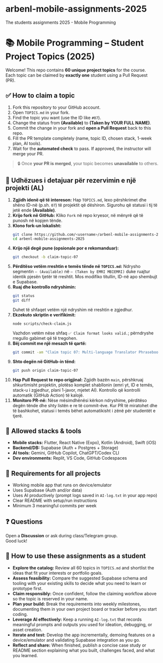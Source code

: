 # arbenl-mobile-assignments-2025
The students assignments 2025 - Mobile Programming

# 📚 Mobile Programming – Student Project Topics (2025)

Welcome! This repo contains **60 unique project topics** for the course.  
Each topic can be claimed by **exactly one** student using a Pull Request (PR).

## ✅ How to claim a topic

1) Fork this repository to your GitHub account.  
2) Open `TOPICS.md` in your fork.  
3) Find the topic you want (use the ID like `#07`).  
4) Change the status from **(Available)** to **(Taken by YOUR FULL NAME)**.  
5) Commit the change in your fork and **open a Pull Request** back to this repo.  
6) Fill the PR template completely (name, topic ID, chosen stack, 1-week plan, AI tools).  
7) Wait for the **automated check** to pass. If approved, the instructor will merge your PR.

> 🔒 Once **your PR is merged**, your topic becomes **unavailable** to others.

## 🧭 Udhëzues i detajuar për rezervimin e një projekti (AL)

1. **Zgjidh idenë që të intereson:** Hap `TOPICS.md`, lexo përshkrimet dhe shëno ID-në (p.sh. `07`) të projektit që dëshiron. Sigurohu që statusi i tij të jetë ende **(Available)**.
2. **Krijo fork në GitHub:** Kliko `Fork` në repo kryesor, në mënyrë që të punosh në kopjen tënde.
3. **Klono fork-un lokalisht:**  
   ```bash
   git clone https://github.com/<username>/arbenl-mobile-assignments-2025.git
   cd arbenl-mobile-assignments-2025
   ```
4. **Krijo një degë pune (opsionale por e rekomanduar):**  
   ```bash
   git checkout -b claim-topic-07
   ```
5. **Përditëso vetëm rreshtin e temës tënde në `TOPICS.md`:** Ndrysho segmentin `— (Available)` në `— (Taken by EMRI MBIEMRI)` duke ruajtur identik pjesën tjetër të rreshtit. Mos modifiko titullin, ID-në apo shembujt e Supabase.
6. **Ruaj dhe kontrollo ndryshimin:**  
   ```bash
   git status
   git diff
   ```
   Duhet të shfaqet vetëm një ndryshim në rreshtin e zgjedhur.
7. **Ekzekuto skriptin e verifikimit:**  
   ```bash
   node scripts/check-claim.js
   ```
   Vazhdon vetëm nëse shfaq `✅ Claim format looks valid.`; përndryshe rregullo gabimet që të tregohen.
8. **Bëj commit me një mesazh të qartë:**  
   ```bash
   git commit -am "Claim topic 07: Multi-language Translator Phrasebook"
   ```
9. **Shto degën në GitHub-in tënd:**  
   ```bash
   git push origin claim-topic-07
   ```
10. **Hap Pull Request te repo origjinal:** Zgjidh bazën `main`, përshkruaj shkurtimisht projektin, plotëso komplet shabllonin (emri yt, ID e temës, stack-u i zgjedhur, plani 1-javor, mjetet AI). Kontrollo që kontrolli automatik (GitHub Action) të kalojë.
11. **Monitoro PR-në:** Nëse mësimdhënësi kërkon ndryshime, përditëso degën tënde dhe shty listën e re të commit-ëve. Kur PR të miratohet dhe të bashkohet, statusi i temës bëhet automatikisht i zënë për studentët e tjerë.

## 🔧 Allowed stacks & tools

- **Mobile stacks:** Flutter, React Native (Expo), Kotlin (Android), Swift (iOS)  
- **Backend/DB:** Supabase (Auth + Postgres + Storage)  
- **AI tools:** Gemini, GitHub Copilot, ChatGPT/Codex CLI  
- **Dev environments:** Replit, VS Code, GitHub Codespaces

## 🧠 Requirements for all projects

- Working mobile app that runs on device/emulator  
- Uses Supabase (Auth and/or data)  
- Uses AI productively (prompt logs saved in `AI-log.txt` in your app repo)  
- Clear README with setup/run instructions  
- Minimum 3 meaningful commits per week

## ❓ Questions

Open a **Discussion** or ask during class/Telegram group.  
Good luck!

## 📘 How to use these assignments as a student

- **Explore the catalog:** Review all 60 topics in `TOPICS.md` and shortlist the ideas that fit your interests or portfolio goals.
- **Assess feasibility:** Compare the suggested Supabase schema and tooling with your existing skills to decide what you need to learn or prototype first.
- **Claim responsibly:** Once confident, follow the claiming workflow above so the topic is reserved in your name.
- **Plan your build:** Break the requirements into weekly milestones, documenting them in your own project board or tracker before you start coding.
- **Leverage AI effectively:** Keep a running `AI-log.txt` that records meaningful prompts and outputs you used for ideation, debugging, or asset creation.
- **Iterate and test:** Develop the app incrementally, demoing features on a device/emulator and validating Supabase integration as you go.
- **Reflect and share:** When finished, publish a concise case study or README section explaining what you built, challenges faced, and what you learned.
